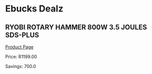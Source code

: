 
# Ebucks Dealz
## RYOBI ROTARY HAMMER 800W 3.5 JOULES SDS-PLUS
[Product Page](https://www.ebucks.com/web/shop/productSelected.do?prodId=1067973062&catId=370101825)

Price: R1199.00

Savings: 700.0


	